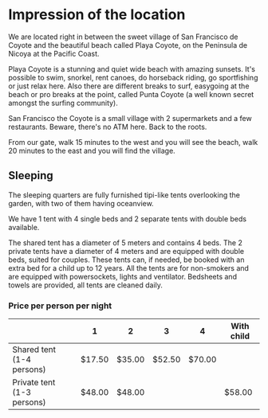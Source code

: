 # Impression of the location

We are located right in between the sweet village of San Francisco de Coyote and the beautiful beach called Playa Coyote, on the Peninsula de Nicoya at the Pacific Coast. 

Playa Coyote is a stunning and quiet wide beach with amazing sunsets. It's possible to swim, snorkel, rent canoes, do horseback riding, go sportfishing or just relax here. Also there are different breaks to surf, easygoing at the beach or pro breaks at the point, called Punta Coyote (a well known secret amongst the surfing community).

San Francisco the Coyote is a small village with 2 supermarkets and a few restaurants. Beware, there's no ATM here. Back to the roots.

From our gate, walk 15 minutes to the west and you will see the beach, walk 20 minutes to the east and you will find the village.

## Sleeping

The sleeping quarters are fully furnished tipi-like tents overlooking the garden, with two of them having oceanview.

We have 1 tent with 4 single beds and 2 separate tents with double beds available.

The shared tent has a diameter of 5 meters and contains 4 beds. The 2 private tents have a diameter of 4 meters and are equipped with double beds, suited for couples. These tents can, if needed, be booked with an extra bed for a child up to 12 years. All the tents are for non-smokers and are equipped with powersockets, lights and ventilator. Bedsheets and towels are provided, all tents are cleaned daily. 



### Price per person per night



|   |   |  1 |  2 |3   | 4  |With child   |
|---|---|---|---|---|---|---|
|Shared tent (1-4 persons)   |   |$17.50   |$35.00   |$52.50   |   $70.00|   |
|Private tent (1-3 persons)   |   |$48.00   | $48.00  | | | $58.00  |
